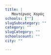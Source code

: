 ```yaml
---
title: |
   Μοντέρνος Χορός
schools: [""]
slugSubcategory: ""
category: ""
slugCategory: ""
schoolscount: ""
city: ""

---
```


